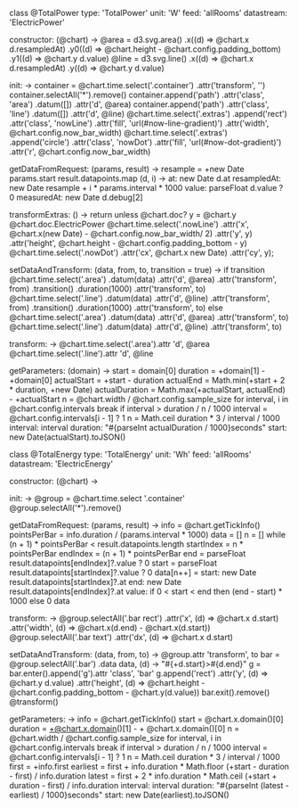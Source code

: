 class @TotalPower
  type: 'TotalPower'
  unit: 'W'
  feed: 'allRooms'
  datastream: 'ElectricPower'
  
  constructor: (@chart) ->
    @area = d3.svg.area()
        .x((d) => @chart.x d.resampledAt)
        .y0((d) => @chart.height - @chart.config.padding_bottom)
        .y1((d) => @chart.y d.value)
    @line = d3.svg.line()
        .x((d) => @chart.x d.resampledAt)
        .y((d) => @chart.y d.value)
  
  init: ->
    container = @chart.time.select('.container')
        .attr('transform', '')
    container.selectAll('*').remove()
    container.append('path')
        .attr('class', 'area')
        .datum([])
        .attr('d', @area)
    container.append('path')
        .attr('class', 'line')
        .datum([])
        .attr('d', @line)
    @chart.time.select('.extras')
      .append('rect')
        .attr('class', 'nowLine')
        .attr('fill', 'url(#now-line-gradient)')
        .attr('width', @chart.config.now_bar_width)
    @chart.time.select('.extras')
      .append('circle')
        .attr('class', 'nowDot')
        .attr('fill', 'url(#now-dot-gradient)')
        .attr('r', @chart.config.now_bar_width)
  
  getDataFromRequest: (params, result) ->
    resample = +new Date params.start
    result.datapoints.map (d, i) ->
      at: new Date d.at
      resampledAt: new Date resample + i * params.interval * 1000
      value: parseFloat d.value ? 0
      measuredAt: new Date d.debug[2]
  
  transformExtras: () ->
    return unless @chart.doc?
    y = @chart.y @chart.doc.ElectricPower
    @chart.time.select('.nowLine')
        .attr('x', @chart.x(new Date) - @chart.config.now_bar_width/ 2)
        .attr('y', y)
        .attr('height',
          @chart.height - @chart.config.padding_bottom - y)
    @chart.time.select('.nowDot')
        .attr('cx', @chart.x new Date)
        .attr('cy', y);
  
  setDataAndTransform: (data, from, to, transition = true) ->
    if transition
      @chart.time.select('.area')
          .datum(data)
          .attr('d', @area)
          .attr('transform', from)
        .transition()
          .duration(1000)
          .attr('transform', to)
      @chart.time.select('.line')
          .datum(data)
          .attr('d', @line)
          .attr('transform', from)
        .transition()
          .duration(1000)
          .attr('transform', to)
    else
      @chart.time.select('.area')
          .datum(data)
          .attr('d', @area)
          .attr('transform', to)
      @chart.time.select('.line')
          .datum(data)
          .attr('d', @line)
          .attr('transform', to)
  
  transform: ->
    @chart.time.select('.area').attr 'd', @area
    @chart.time.select('.line').attr 'd', @line
  
  getParameters: (domain) ->
    start = domain[0]
    duration = +domain[1] - +domain[0]
    actualStart = +start - duration
    actualEnd = Math.min(+start + 2 * duration, +new Date)
    actualDuration = Math.max(+actualStart, actualEnd) - +actualStart
    n = @chart.width / @chart.config.sample_size
    for interval, i in @chart.config.intervals
      break if interval > duration / n / 1000
    interval = @chart.config.intervals[i - 1] ? 1
    n = Math.ceil duration * 3 / interval / 1000
    interval: interval
    duration: "#{parseInt actualDuration / 1000}seconds"
    start: new Date(actualStart).toJSON()


class @TotalEnergy
  type: 'TotalEnergy'
  unit: 'Wh'
  feed: 'allRooms'
  datastream: 'ElectricEnergy'
  
  constructor: (@chart) ->
  
  init: ->
    @group = @chart.time.select '.container'
    @group.selectAll('*').remove()
  
  getDataFromRequest: (params, result) ->
    info = @chart.getTickInfo()
    pointsPerBar = info.duration / (params.interval * 1000)
    data = []
    n = []
    while (n + 1) * pointsPerBar < result.datapoints.length
      startIndex = n * pointsPerBar
      endIndex = (n + 1) * pointsPerBar
      end = parseFloat result.datapoints[endIndex]?.value ? 0
      start = parseFloat result.datapoints[startIndex]?.value ? 0
      data[n++] =
        start: new Date result.datapoints[startIndex]?.at
        end: new Date result.datapoints[endIndex]?.at
        value: if 0 < start < end then (end - start) * 1000 else 0
    data
  
  transform: ->
    @group.selectAll('.bar rect')
        .attr('x', (d) => @chart.x d.start)
        .attr('width', (d) => @chart.x(d.end) - @chart.x(d.start))
    @group.selectAll('.bar text')
        .attr('dx', (d) => @chart.x d.start)
  
  setDataAndTransform: (data, from, to) ->
    @group.attr 'transform', to
    bar = @group.selectAll('.bar')
        .data data, (d) -> "#{+d.start}>#{d.end}"
    g = bar.enter().append('g').attr 'class', 'bar'
    g.append('rect')
        .attr('y', (d) => @chart.y d.value)
        .attr('height', (d) =>
          @chart.height - @chart.config.padding_bottom - @chart.y(d.value))
    bar.exit().remove()
    @transform()
  
  getParameters: ->
    info = @chart.getTickInfo()
    start = @chart.x.domain()[0]
    duration = +@chart.x.domain()[1] - + @chart.x.domain()[0]
    n = @chart.width / @chart.config.sample_size
    for interval, i in @chart.config.intervals
      break if interval > duration / n / 1000
    interval = @chart.config.intervals[i - 1] ? 1
    n = Math.ceil duration * 3 / interval / 1000
    first = +info.first
    earliest = first + info.duration *
      Math.floor (+start - duration - first) / info.duration
    latest = first + 2 * info.duration *
      Math.ceil (+start + duration - first) / info.duration
    interval: interval
    duration: "#{parseInt (latest - earliest) / 1000}seconds"
    start: new Date(earliest).toJSON()
